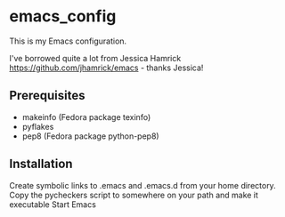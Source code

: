 # emacs_config

This is my Emacs configuration.

I've borrowed quite a lot from Jessica Hamrick https://github.com/jhamrick/emacs - thanks Jessica!

## Prerequisites

* makeinfo (Fedora package texinfo)
* pyflakes
* pep8 (Fedora package python-pep8)

## Installation

Create symbolic links to .emacs and .emacs.d from your home directory.
Copy the pycheckers script to somewhere on your path and make it executable
Start Emacs
